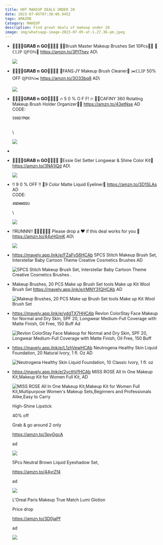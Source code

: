 ```yaml
---
title: HOT MAKEUP DEALS UNDER 20
date: 2023-07-05T07:30:06.945Z
tags: AMAZON
Category: MAKEUP
description: Find great deals of makeup under 20
image: img/whatsapp-image-2023-07-05-at-1.27.36-pm.jpeg
---
```

* 🏃‍♀️🏃‍♀️𝐆𝐑𝐀𝐁 𝐧 𝐆𝐎🏃‍♀️🏃‍♀️
  🌸🌺Brush Master Makeup Brushes Set 10Pcs🌸🌺
  💸ℂ𝕃𝕀ℙ ℚℙ𝕆ℕ💸
  https://amzn.to/3PIThev
  AD\

  ![](https://m.media-amazon.com/images/I/61ndiM-OmKL._SL1500_.jpg)
* 🏃‍♀️🏃‍♀️𝐆𝐑𝐀𝐁 𝐧 𝐆𝐎🏃‍♀️🏃‍♀️
  🌹FANS·JY Makeup Brush Cleaner🌹
  ✂️ℂ𝕃𝕀ℙ  50% OFF ℚℙ𝕆ℕ✂️
  https://amzn.to/3O33bq8
  AD\

  ![](https://m.media-amazon.com/images/I/61bWMe5L+TL._SL1500_.jpg)
* 🏃‍♀️🏃‍♀️𝐆𝐑𝐀𝐁 𝐧 𝐆𝐎🏃‍♀️🏃‍♀️
  🔥 5 0 % O F F! 🔥
  🌸🌺CAFINY 360 Rotating Makeup Brush Holder Organizer🌸🌺
  https://amzn.to/43etNse
  AD\
  C﻿ODE:<pre><code class="language-js" data-prismjs-copy="Click to Copy">508D7MQK </code></pre>\
  \

  ![](https://m.media-amazon.com/images/I/51dicyUKdsL._AC_SL1024_.jpg)
*
* 🏃‍♀️🏃‍♀️𝐆𝐑𝐀𝐁 𝐧 𝐆𝐎🏃‍♀️🏃‍♀️
  💅Essie Gel Setter Longwear & Shine Color Kit💅
  https://amzn.to/3NA1iQd
  AD\

  ![](https://m.media-amazon.com/images/I/61PH-PHTa7L._SL1500_.jpg)
* ‼ 9 0 % OFF ‼
  🌹9 Color Matte Liquid Eyeliner🌹
  https://amzn.to/3D1SLAs
  AD\
  C﻿ODE:<pre><code class="language-js" data-prismjs-copy="Click to Copy">4NDWW8DU</code></pre>\

  ![](https://m.media-amazon.com/images/I/71VdfjdyB6L._SL1500_.jpg)
* ‼RUNNN‼ 🏃‍♀️🏃‍♀️🔥🔥
  Please drop a ❤️ if this deal works for you 🥰
  https://amzn.to/44xHGmK
  AD\

  ![](https://m.media-amazon.com/images/I/81jLj9+6pWL._SL1500_.jpg)
* https://mavely.app.link/e/FZaFvS6HCAb
  5PCS Stitch Makeup Brush Set, Interstellar Baby Cartoon Theme Creative Cosmetics Brushes
  AD<!--StartFragment-->

  ![5PCS Stitch Makeup Brush Set, Interstellar Baby Cartoon Theme Creative Cosmetics Brushes .](https://i5.walmartimages.com/asr/a3c1b115-cba5-4006-a511-749600081ac5.eefd19b683f7e168b32e03cb247109dd.jpeg?odnHeight=612&odnWidth=612&odnBg=FFFFFF)
* Makeup Brushes, 20 PCS Make up Brush Set tools Make up Kit Wool Brush Set
  https://mavely.app.link/e/rMNY31QHCAb
  AD<!--StartFragment-->

  ![Makeup Brushes, 20 PCS Make up Brush Set tools Make up Kit Wool Brush Set](https://i5.walmartimages.com/asr/6500f75a-16e9-4a83-bfcd-c8442097f68c.983a138b12fdabe1440a8ffa38a2a144.jpeg?odnHeight=612&odnWidth=612&odnBg=FFFFFF)
* https://mavely.app.link/e/yddTX7HHCAb
  Revlon ColorStay Face Makeup for Normal and Dry Skin, SPF 20, Longwear Medium-Full Coverage with Matte Finish, Oil Free, 150 Buff
  Ad<!--StartFragment-->

  ![Revlon ColorStay Face Makeup for Normal and Dry Skin, SPF 20, Longwear Medium-Full Coverage with Matte Finish, Oil Free, 150 Buff](https://i5.walmartimages.com/asr/363d42be-1917-4287-badd-609a57d99579.45408b79fc58ebea427f6196e5fbdf93.jpeg?odnHeight=612&odnWidth=612&odnBg=FFFFFF)
* https://mavely.app.link/e/L1zhVewHCAb
  Neutrogena Healthy Skin Liquid Foundation, 20 Natural Ivory, 1 fl. Oz
  AD<!--StartFragment-->

  ![Neutrogena Healthy Skin Liquid Foundation, 10 Classic Ivory, 1 fl. oz](https://i5.walmartimages.com/asr/c10bfa68-4b34-48a0-81c2-7435e6fa89dc.05fc9af4151308fd132eabb1ce96d27d.jpeg?odnHeight=612&odnWidth=612&odnBg=FFFFFF)
* https://mavely.app.link/e/2ycthVfHCAb
  MISS ROSE All In One Makeup Kit,Makeup Kit for Women Full Kit,
  AD<!--StartFragment-->

  ![MISS ROSE All In One Makeup Kit,Makeup Kit for Women Full Kit,Multipurpose Women's Makeup Sets,Beginners and Professionals Alike,Easy to Carry](https://i5.walmartimages.com/asr/2794f783-b09c-4be3-864a-1a55f63f2cd7.9a4f5e737a923074356262e5938fa36c.jpeg?odnHeight=612&odnWidth=612&odnBg=FFFFFF)

  High-Shine Lipstick

  40% off

  Grab & go around 2 only

  https://amzn.to/3pyGgcA

  ad

  ![](img/a6299e56-be74-4f9b-b6a5-bfe0d2553992.jpeg)

  5Pcs Neutral Brown Liquid Eyeshadow Set,

  https://amzn.to/44yrZf4

  ad

  ![](img/b7dfb872-bafa-4898-a6e4-37391174de32.jpeg)

  L'Oreal Paris Makeup True Match Lumi Glotion

  Price drop

  https://amzn.to/3D0jaPf

  ad

  ![](img/8b6a14e1-dde0-4985-be2f-77d6b021fa32.jpeg)
